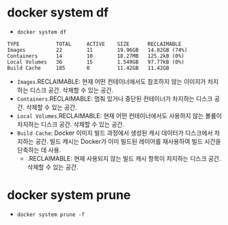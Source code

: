 # docker system df

 - `docker system df`

```
TYPE            TOTAL     ACTIVE    SIZE      RECLAIMABLE
Images          22        11        19.96GB   14.82GB (74%)
Containers      14        10        18.27MB   125.2kB (0%)
Local Volumes   36        15        1.549GB   97.77kB (0%)
Build Cache     185       0         11.42GB   11.42GB
```

 - `Images`.RECLAIMABLE: 현재 어떤 컨테이너에서도 참조하지 않는 이미지가 차지하는 디스크 공간. 삭제할 수 있는 공간.
 - `Containers`.RECLAIMABLE: 멈춰 있거나 중단된 컨테이너가 차지하는 디스크 공간. 삭제할 수 있는 공간.
 - `Local Volumes`.RECLAIMABLE: 현재 어떤 컨테이너에서도 사용하지 않는 볼륨이 차지하는 디스크 공간. 삭제할 수 있는 공간.
 - `Build Cache`: Docker 이미지 빌드 과정에서 생성된 캐시 데이터가 디스크에서 차지하는 공간. 빌드 캐시는 Docker가 이미 빌드된 레이어를 재사용하여 빌드 시간을 단축하는 데 사용.
    - .RECLAIMABLE: 현재 사용되지 않는 빌드 캐시 항목이 차지하는 디스크 공간. 삭제할 수 있는 공간.

# docker system prune

 - `docker system prune -f`